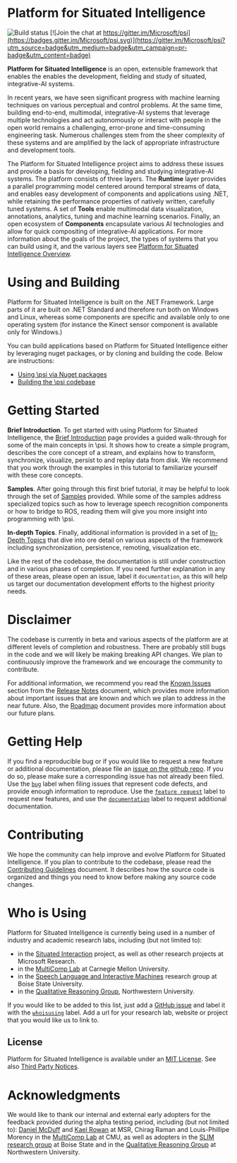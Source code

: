 # Platform for Situated Intelligence

![Build status](https://dev.azure.com/msresearch/psi/_apis/build/status/psi-github-ci?branchName=master)
[![Join the chat at https://gitter.im/Microsoft/psi](https://badges.gitter.im/Microsoft/psi.svg)](https://gitter.im/Microsoft/psi?utm_source=badge&utm_medium=badge&utm_campaign=pr-badge&utm_content=badge)

**Platform for Situated Intelligence** is an open, extensible framework that enables the enables the development, fielding and study of situated, integrative-AI systems.

In recent years, we have seen significant progress with machine learning techniques on various perceptual and control problems. At the same time, building end-to-end, multimodal, integrative-AI systems that leverage multiple technologies and act autonomously or interact with people in the open world remains a challenging, error-prone and time-consuming engineering task. Numerous challenges stem from the sheer complexity of these systems and are amplified by the lack of appropriate infrastructure and development tools.

The Platform for Situated Intelligence project aims to address these issues and provide a basis for developing, fielding and studying integrative-AI systems. The platform consists of three layers. The **Runtime** layer provides a parallel programming model centered around temporal streams of data, and enables easy development of components and applications using .NET, while retaining the performance properties of natively written, carefully tuned systems. A set of **Tools** enable multimodal data visualization, annotations, analytics, tuning and machine learning scenarios. Finally, an open ecosystem of **Components** encapsulate various AI technologies and allow for quick compositing of integrative-AI applications. For more information about the goals of the project, the types of systems that you can build using it, and the various layers see [Platform for Situated Intelligence Overview](https://microsoft.github.io/psi/PlatformOverview).

# Using and Building

Platform for Situated Intelligence is built on the .NET Framework. Large parts of it are built on .NET Standard and therefore run both on Windows and Linux, whereas some components are specific and available only to one operating system (for instance the Kinect sensor component is available only for Windows.)

You can build applications based on Platform for Situated Intelligence either by leveraging nuget packages, or by cloning and building the code. Below are instructions:

* [Using \\psi via Nuget packages](https://microsoft.github.io/psi/UsingWithNuget)
* [Building the \\psi codebase](https://microsoft.github.io/psi/BuildingPsi)

# Getting Started

__Brief Introduction__. To get started with using Platform for Situated Intelligence, the [Brief Introduction](https://microsoft.github.io/psi/tutorials) page provides a guided walk-through for some of the main concepts in \\psi. It shows how to create a simple program, describes the core concept of a stream, and explains how to transform, synchronize, visualize, persist to and replay data from disk. We recommend that you work through the examples in this tutorial to familiarize yourself with these core concepts.

__Samples__. After going through this first brief tutorial, it may be helpful to look through the set of [Samples](https://microsoft.github.io/psi/samples) provided. While some of the samples address specialized topics such as how to leverage speech recognition components or how to bridge to ROS, reading them will give you more insight into programming with \\psi.

__In-depth Topics__. Finally, additional information is provided in a set of [In-Depth Topics](https://microsoft.github.io/psi/topics) that dive into ore detail on various aspects of the framework including synchronization, persistence, remoting, visualization etc. 

Like the rest of the codebase, the documentation is still under construction and in various phases of completion. If you need further explanation in any of these areas, please open an issue, label it `documentation`, as this will help us target our documentation development efforts to the highest priority needs.

# Disclaimer

The codebase is currently in beta and various aspects of the platform are at different levels of completion and robustness. There are probably still bugs in the code and we will likely be making breaking API changes. We plan to continuously improve the framework and we encourage the community to contribute.

For additional information, we recommend you read the [Known Issues](https://microsoft.github.io/psi/ReleaseNotes#KnownIssues) section from the [Release Notes](https://microsoft.github.io/psi/ReleaseNotes) document, which provides more information about important issues that are known and which we plan to address in the near future. Also, the [Roadmap](https://microsoft.github.io/psi/Roadmap) document provides more information about our future plans. 

# Getting Help

If you find a reproducible bug or if you would like to request a new feature or additional documentation, please file an [issue on the github repo](https://github.com/microsoft/psi/issues). If you do so, please make sure a corresponding issue has not already been filed. Use the [`bug`](https://github.com/microsoft/psi/labels/bug) label when filing issues that represent code defects, and provide enough information to reproduce. Use the [`feature request`](https://github.com/microsoft/psi/labels/feature%20request) label to request new features, and use the [`documentation`](https://github.com/microsoft/psi/labels/documentation) label to request additional documentation. 

# Contributing

We hope the community can help improve and evolve Platform for Situated Intelligence. If you plan to contribute to the codebase, please read the [Contributing Guidelines](CONTRIBUTING.md) document. It describes how the source code is organized and things you need to know before making any source code changes.

# Who is Using

Platform for Situated Intelligence is currently being used in a number of industry and academic research labs, including (but not limited to):
* in the [Situated Interaction](https://www.microsoft.com/en-us/research/project/situated-interaction/) project, as well as other research projects at Microsoft Research.
* in the [MultiComp Lab](http://multicomp.cs.cmu.edu/) at Carnegie Mellon University.
* in the [Speech Language and Interactive Machines](https://coen.boisestate.edu/slim/) research group at Boise State University.
* in the [Qualitative Reasoning Group](http://www.qrg.northwestern.edu/), Northwestern University. 

If you would like to be added to this list, just add a [GitHub issue](https://github.com/Microsoft/psi/issues) and label it with the [`whoisusing`](https://github.com/Microsoft/psi/labels/whoisusing) label. Add a url for your research lab, website or project that you would like us to link to. 

## License

Platform for Situated Intelligence is available under an [MIT License](LICENSE.txt). See also [Third Party Notices](ThirdPartyNotices.txt).
# Acknowledgments

We would like to thank our internal and external early adopters for the feedback provided during the alpha testing period, including (but not limited to): [Daniel McDuff](http://alumni.media.mit.edu/~djmcduff/) and [Kael Rowan](https://www.microsoft.com/en-us/research/people/kaelr/) at MSR, Chirag Raman and Louis-Phillipe Morency in the [MultiComp Lab](http://multicomp.cs.cmu.edu/) at CMU, as well as adopters in the [SLIM research group](https://coen.boisestate.edu/slim/) at Boise State and in the [Qualitative Reasoning Group](http://www.qrg.northwestern.edu/) at Northwestern University.
